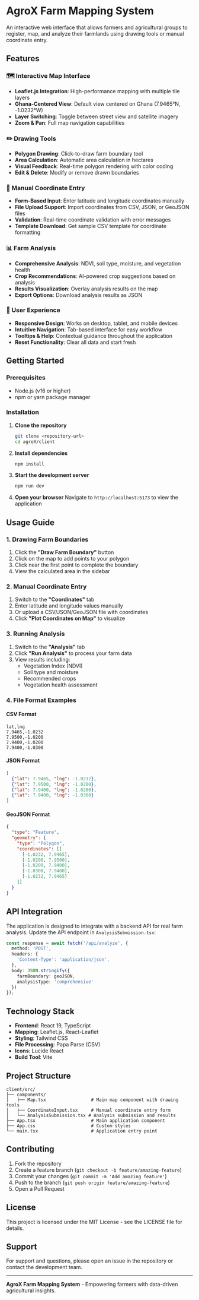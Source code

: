 # AgroX Farm Mapping System

An interactive web interface that allows farmers and agricultural groups to register, map, and analyze their farmlands using drawing tools or manual coordinate entry.

## Features

### 🗺️ Interactive Map Interface
- **Leaflet.js Integration**: High-performance mapping with multiple tile layers
- **Ghana-Centered View**: Default view centered on Ghana (7.9465°N, -1.0232°W)
- **Layer Switching**: Toggle between street view and satellite imagery
- **Zoom & Pan**: Full map navigation capabilities

### ✏️ Drawing Tools
- **Polygon Drawing**: Click-to-draw farm boundary tool
- **Area Calculation**: Automatic area calculation in hectares
- **Visual Feedback**: Real-time polygon rendering with color coding
- **Edit & Delete**: Modify or remove drawn boundaries

### 📍 Manual Coordinate Entry
- **Form-Based Input**: Enter latitude and longitude coordinates manually
- **File Upload Support**: Import coordinates from CSV, JSON, or GeoJSON files
- **Validation**: Real-time coordinate validation with error messages
- **Template Download**: Get sample CSV template for coordinate formatting

### 📊 Farm Analysis
- **Comprehensive Analysis**: NDVI, soil type, moisture, and vegetation health
- **Crop Recommendations**: AI-powered crop suggestions based on analysis
- **Results Visualization**: Overlay analysis results on the map
- **Export Options**: Download analysis results as JSON

### 🎨 User Experience
- **Responsive Design**: Works on desktop, tablet, and mobile devices
- **Intuitive Navigation**: Tab-based interface for easy workflow
- **Tooltips & Help**: Contextual guidance throughout the application
- **Reset Functionality**: Clear all data and start fresh

## Getting Started

### Prerequisites
- Node.js (v16 or higher)
- npm or yarn package manager

### Installation

1. **Clone the repository**
   ```bash
   git clone <repository-url>
   cd agroX/client
   ```

2. **Install dependencies**
   ```bash
   npm install
   ```

3. **Start the development server**
   ```bash
   npm run dev
   ```

4. **Open your browser**
   Navigate to `http://localhost:5173` to view the application

## Usage Guide

### 1. Drawing Farm Boundaries
1. Click the **"Draw Farm Boundary"** button
2. Click on the map to add points to your polygon
3. Click near the first point to complete the boundary
4. View the calculated area in the sidebar

### 2. Manual Coordinate Entry
1. Switch to the **"Coordinates"** tab
2. Enter latitude and longitude values manually
3. Or upload a CSV/JSON/GeoJSON file with coordinates
4. Click **"Plot Coordinates on Map"** to visualize

### 3. Running Analysis
1. Switch to the **"Analysis"** tab
2. Click **"Run Analysis"** to process your farm data
3. View results including:
   - Vegetation Index (NDVI)
   - Soil type and moisture
   - Recommended crops
   - Vegetation health assessment

### 4. File Format Examples

#### CSV Format
```csv
lat,lng
7.9465,-1.0232
7.9500,-1.0200
7.9400,-1.0200
7.9400,-1.0300
```

#### JSON Format
```json
[
  {"lat": 7.9465, "lng": -1.0232},
  {"lat": 7.9500, "lng": -1.0200},
  {"lat": 7.9400, "lng": -1.0200},
  {"lat": 7.9400, "lng": -1.0300}
]
```

#### GeoJSON Format
```json
{
  "type": "Feature",
  "geometry": {
    "type": "Polygon",
    "coordinates": [[
      [-1.0232, 7.9465],
      [-1.0200, 7.9500],
      [-1.0200, 7.9400],
      [-1.0300, 7.9400],
      [-1.0232, 7.9465]
    ]]
  }
}
```

## API Integration

The application is designed to integrate with a backend API for real farm analysis. Update the API endpoint in `AnalysisSubmission.tsx`:

```typescript
const response = await fetch('/api/analyze', {
  method: 'POST',
  headers: {
    'Content-Type': 'application/json',
  },
  body: JSON.stringify({
    farmBoundary: geoJSON,
    analysisType: 'comprehensive'
  })
});
```

## Technology Stack

- **Frontend**: React 19, TypeScript
- **Mapping**: Leaflet.js, React-Leaflet
- **Styling**: Tailwind CSS
- **File Processing**: Papa Parse (CSV)
- **Icons**: Lucide React
- **Build Tool**: Vite

## Project Structure

```
client/src/
├── components/
│   ├── Map.tsx                 # Main map component with drawing tools
│   ├── CoordinateInput.tsx     # Manual coordinate entry form
│   └── AnalysisSubmission.tsx # Analysis submission and results
├── App.tsx                     # Main application component
├── App.css                     # Custom styles
└── main.tsx                    # Application entry point
```

## Contributing

1. Fork the repository
2. Create a feature branch (`git checkout -b feature/amazing-feature`)
3. Commit your changes (`git commit -m 'Add amazing feature'`)
4. Push to the branch (`git push origin feature/amazing-feature`)
5. Open a Pull Request

## License

This project is licensed under the MIT License - see the LICENSE file for details.

## Support

For support and questions, please open an issue in the repository or contact the development team.

---

**AgroX Farm Mapping System** - Empowering farmers with data-driven agricultural insights.